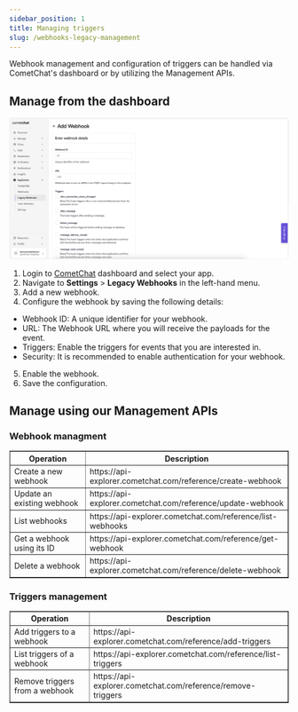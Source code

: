 ```yaml
---
sidebar_position: 1
title: Managing triggers
slug: /webhooks-legacy-management
---
```


Webhook management and configuration of triggers can be handled via CometChat's dashboard or by utilizing the Management APIs.

## Manage from the dashboard

![Manage webhooks from the dashboard](./assets/legacy-webhooks-add-new.png)

1. Login to [CometChat](https://app.cometchat.com/login) dashboard and select your app.
2. Navigate to **Settings** > **Legacy Webhooks** in the left-hand menu.
3. Add a new webhook.
4. Configure the webhook by saving the following details:

- Webhook ID: A unique identifier for your webhook.
- URL: The Webhook URL where you will receive the payloads for the event.
- Triggers: Enable the triggers for events that you are interested in.
- Security: It is recommended to enable authentication for your webhook.

5. Enable the webhook.
6. Save the configuration.

## Manage using our Management APIs

### Webhook managment

<table border='1' style={{ borderCollapse: 'collapse' }}>
  <thead>
    <tr>
      <th>Operation</th>
      <th>Description</th>
    </tr>
  </thead>
  <tbody>
    <tr>
      <td>Create a new webhook</td>
      <td>https://api-explorer.cometchat.com/reference/create-webhook</td>
    </tr>
    <tr>
      <td>Update an existing webhook</td>
      <td>https://api-explorer.cometchat.com/reference/update-webhook</td>
    </tr>
    <tr>
      <td>List webhooks</td>
      <td>https://api-explorer.cometchat.com/reference/list-webhooks</td>
    </tr>
    <tr>
      <td>Get a webhook using its ID</td>
      <td>https://api-explorer.cometchat.com/reference/get-webhook</td>
    </tr>
    <tr>
      <td>Delete a webhook</td>
      <td>https://api-explorer.cometchat.com/reference/delete-webhook</td>
    </tr>
  </tbody>
</table>

### Triggers management

<table border='1' style={{ borderCollapse: 'collapse' }}>
  <thead>
    <tr>
      <th>Operation</th>
      <th>Description</th>
    </tr>
  </thead>
  <tbody>
    <tr>
      <td>Add triggers to a webhook</td>
      <td>https://api-explorer.cometchat.com/reference/add-triggers</td>
    </tr>
    <tr>
      <td>List triggers of a webhook</td>
      <td>https://api-explorer.cometchat.com/reference/list-triggers</td>
    </tr>
    <tr>
      <td>Remove triggers from a webhook</td>
      <td>https://api-explorer.cometchat.com/reference/remove-triggers</td>
    </tr>
  </tbody>
</table>

